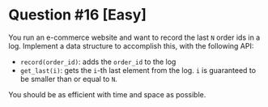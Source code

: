 # Question #16 [Easy]

You run an e-commerce website and want to record the last `N` order ids in a log. Implement a data structure to accomplish this, with the following API:

* `record(order_id)`: adds the `order_id` to the log
* `get_last(i)`: gets the `i`-th last element from the log. `i` is guaranteed to be smaller than or equal to `N`.

You should be as efficient with time and space as possible.
